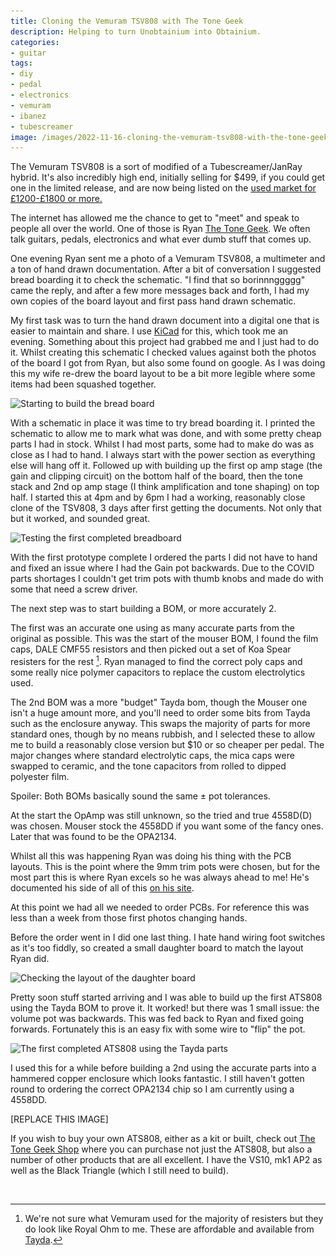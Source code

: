 ```yaml
---
title: Cloning the Vemuram TSV808 with The Tone Geek
description: Helping to turn Unobtainium into Obtainium.
categories:
- guitar
tags:
- diy
- pedal
- electronics
- vemuram
- ibanez
- tubescreamer
image: /images/2022-11-16-cloning-the-vemuram-tsv808-with-the-tone-geek/IMG_8962.jpeg
---
```


The Vemuram TSV808 is a sort of modified of a Tubescreamer/JanRay hybrid. It's also incredibly high end, initially selling for $499, if you could get one in the limited release, and are now being listed on the [used market for £1200-£1800 or more.][reverbtsv808]

The internet has allowed me the chance to get to "meet" and speak to people all over the world. One of those is Ryan [The Tone Geek][ttg]. We often talk guitars, pedals, electronics and what ever dumb stuff that comes up.

One evening Ryan sent me a photo of a Vemuram TSV808, a multimeter and a ton of hand drawn documentation. After a bit of conversation I suggested bread boarding it to check the schematic. "I find that so borinnnggggg" came the reply, and after a few more messages back and forth, I had my own copies of the board layout and first pass hand drawn schematic.

My first task was to turn the hand drawn document into a digital one that is easier to maintain and share. I use [KiCad] for this, which took me an evening. Something about this project had grabbed me and I just had to do it. Whilst creating this schematic I checked values against both the photos of the board I got from Ryan, but also some found on google.
As I was doing this my wife re-drew the board layout to be a bit more legible where some items had been squashed together.

<img class="padded center"
        alt="Starting to build the bread board"
        src="/images/2022-11-16-cloning-the-vemuram-tsv808-with-the-tone-geek/IMG_8729.jpeg"
        srcset="
            /images/2022-11-16-cloning-the-vemuram-tsv808-with-the-tone-geek/IMG_8729.jpeg 1x, 
            /images/2022-11-16-cloning-the-vemuram-tsv808-with-the-tone-geek/IMG_8729-2x.jpeg 2x" />

<!-- more -->

With a schematic in place it was time to try bread boarding it. I printed the schematic to allow me to mark what was done, and with some pretty cheap parts I had in stock. Whilst I had most parts, some had to make do was as close as I had to hand. I always start with the power section as everything else will hang off it. Followed up with building up the first op amp stage (the gain and clipping circuit) on the bottom half of the board, then the tone stack and 2nd op amp stage (I think amplification and tone shaping) on top half.  I started this at 4pm and by 6pm I had a working, reasonably close clone of the TSV808, 3 days after first getting the documents. Not only that but it worked, and sounded great.

<img class="padded center"
        alt="Testing the first completed breadboard"
        src="/images/2022-11-16-cloning-the-vemuram-tsv808-with-the-tone-geek/IMG_8734.jpeg"
        srcset="
            /images/2022-11-16-cloning-the-vemuram-tsv808-with-the-tone-geek/IMG_8734.jpeg 1x, 
            /images/2022-11-16-cloning-the-vemuram-tsv808-with-the-tone-geek/IMG_8734-2x.jpeg 2x" />

With the first prototype complete I ordered the parts I did not have to hand and fixed an issue where I had the Gain pot backwards. Due to the COVID parts shortages I couldn't get trim pots with thumb knobs and made do with some that need a screw driver.

The next step was to start building a BOM, or more accurately 2.

The first was an accurate one using as many accurate parts from the original as possible.  This was the start of the mouser BOM, I found the film caps, DALE CMF55 resistors and then picked out a set of Koa Spear resisters for the rest [^tsv8081]. Ryan managed to find the correct poly caps and some really nice polymer capacitors to replace the custom electrolytics used.

The 2nd BOM was a more "budget" Tayda bom, though the Mouser one isn't a huge amount more, and you'll need to order some bits from Tayda such as the enclosure anyway.  This swaps the majority of parts for more standard ones, though by no means rubbish, and I selected these to allow me to build a reasonably close version but $10 or so cheaper per pedal.  The major changes where standard electrolytic caps, the mica caps were swapped to ceramic, and the tone capacitors from rolled to dipped polyester film.  

Spoiler: Both BOMs basically sound the same ± pot tolerances.

At the start the OpAmp was still unknown, so the tried and true 4558D(D) was chosen. Mouser stock the 4558DD if you want some of the fancy ones. Later that was found to be the OPA2134.

Whilst all this was happening Ryan was doing his thing with the PCB layouts. This is the point where the 9mm trim pots were chosen, but for the most part this is where Ryan excels so he was always ahead to me! He's documented his side of all of this [on his site][ttgats808].

At this point we had all we needed to order PCBs. For reference this was less than a week from those first photos changing hands.

Before the order went in I did one last thing. I hate hand wiring foot switches as it's too fiddly, so created a small daughter board to match the layout Ryan did.

<img class="padded center"
        alt="Checking the layout of the daughter board"
        src="/images/2022-11-16-cloning-the-vemuram-tsv808-with-the-tone-geek/Daughter.jpeg"
        srcset="
            /images/2022-11-16-cloning-the-vemuram-tsv808-with-the-tone-geek/Daughter.jpeg 1x, 
            /images/2022-11-16-cloning-the-vemuram-tsv808-with-the-tone-geek/Daughter-2x.jpeg 2x" />

Pretty soon stuff started arriving and I was able to build up the first ATS808 using the Tayda BOM to prove it. It worked! but there was 1 small issue: the volume pot was backwards.  This was fed back to Ryan and fixed going forwards.  Fortunately this is an easy fix with some wire to "flip" the pot.

<img class="padded center"
        alt="The first completed ATS808 using the Tayda parts"
        src="/images/2022-11-16-cloning-the-vemuram-tsv808-with-the-tone-geek/IMG_8962.jpeg"
        srcset="
            /images/2022-11-16-cloning-the-vemuram-tsv808-with-the-tone-geek/IMG_8962.jpeg 1x, 
            /images/2022-11-16-cloning-the-vemuram-tsv808-with-the-tone-geek/IMG_8962-2x.jpeg 2x" />

I used this for a while before building a 2nd using the accurate parts into a hammered copper enclosure which looks fantastic. I still haven't gotten round to ordering the correct OPA2134 chip so I am currently using a 4558DD.

<span class="center">[REPLACE THIS IMAGE]</span>
<img class="padded center"
        alt=""
        src="/images/2022-11-16-cloning-the-vemuram-tsv808-with-the-tone-geek/IMG_0337.jpeg"
        srcset="
            /images/2022-11-16-cloning-the-vemuram-tsv808-with-the-tone-geek/IMG_0337.jpeg 1x, 
            /images/2022-11-16-cloning-the-vemuram-tsv808-with-the-tone-geek/IMG_0337-2x.jpeg 2x" />

If you wish to buy your own ATS808, either as a kit or built, check out [The Tone Geek Shop][ttgshop] where you can purchase not just the ATS808, but also a number of other products that are all excellent. I have the VS10, mk1 AP2 as well as the Black Triangle (which I still need to build).


<img class="padded center"
        alt=""
        src="/"
        srcset="/ 1x, / 2x" />

[^tsv8081]: We're not sure what Vemuram used for the majority of resisters but they do look like Royal Ohm to me. These are affordable and available from [Tayda][taydaresistors].

[reverbtsv808]: https://reverb.com/uk/p/ibanez-tsv808-vemuram-tube-screamer#listings
[ttg]: https://www.thetonegeek.com
[ttgshop]: https://www.thetonegeek.com/shop
[ttgats808]: https://www.thetonegeek.com/single-post/above-top-secret-reverse-engineering-the-vemuram-tsv808
[kicad]: https://www.kicad.org
[taydaresistors]: https://www.taydaelectronics.com/resistors/1-4w-metal-film-resistors.html